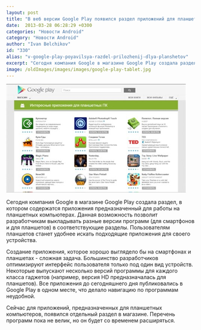 ```yaml
---
layout: post
title: "В веб версии Google Play появился раздел приложений для планшетов"
date:  2013-03-28 06:28:29 +0300
categories: "Новости Android"
category: "Новости Android"
author: "Ivan Belchikov"
id: "330"
alias: "v-google-play-poyavilsya-razdel-prilozhenij-dlya-planshetov"
excerpt: "Сегодня компания Google в магазине Google Play создала раздел, в котором содержатся приложения предназначенный для работы на планшетных компьютерах. Данная возможность позволит разработчикам выкладывать разные версии программ (для смартфонов и для планшетов) в соответствующие разделы. Пользователям планшетов станет удобнее искать подходящие приложения для своего устройства."
image: /oldImages/images/images/google-play-tablet.jpg
---
```

<img src="/oldImages/images/images/google-play-tablet.jpg" alt="Google Play для планшетов" />

Сегодня компания Google в магазине Google Play создала раздел, в котором содержатся приложения предназначенный для работы на планшетных компьютерах. Данная возможность позволит разработчикам выкладывать разные версии программ (для смартфонов и для планшетов) в соответствующие разделы. Пользователям планшетов станет удобнее искать подходящие приложения для своего устройства.


Создание приложения, которое хорошо выглядело бы на смартфонах и планшетах - сложная задача. Большинство разработчиков оптимизируют интерфейс пользователя только под один вид устройств. Некоторые выпускают несколько версий программы для каждого класса гаджетов (например, версия HD предназначалась для планшетов). Все приложения до сегодняшнего дня публиковались в Google Play в одном месте, что делало навигацию по программам неудобной.

Сейчас для приложений, предназначенных для планшетных компьютеров, появился отдельный раздел в магазине. Перечень программ пока не велик, но он будет со временем расширяться.
